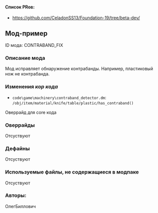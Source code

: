 

#### Список PRов:

- https://github.com/CeladonSS13/Foundation-19/tree/beta-dev/

## Мод-пример

ID мода: CONTRABAND_FIX


### Описание мода

Мод исправляет обнаружение контрабанды. Например, пластиковый нож не контрабанда.

### Изменения *кор кода*

- `code\game\machinery\contraband_detector.dm`: `/obj/item/material/knife/table/plastic/has_contraband()`

Оверрайд для core кода

### Оверрайды

Отсуствуют

### Дефайны

Отсуствуют

### Используемые файлы, не содержащиеся в модпаке

Отсуствуют

### Авторы:

ОлегБиллович
